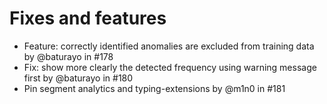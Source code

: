 # Fixes and features

* Feature: correctly identified anomalies are excluded from training data by @baturayo in #178
* Fix: show more clearly the detected frequency using warning message first by @baturayo in #180
* Pin segment analytics and typing-extensions by @m1n0 in #181
